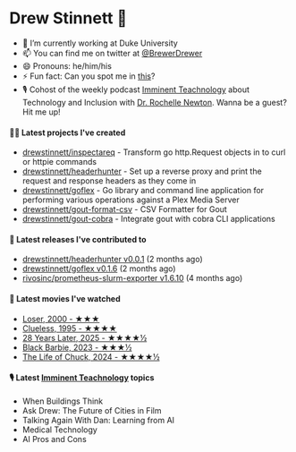 
# Drew Stinnett 👋

- 🔭 I’m currently working at Duke University
- 📫 You can find me on twitter at [@BrewerDrewer](https://twitter.com/BrewerDrewer)
- 😄 Pronouns: he/him/his
- ⚡ Fun fact: Can you spot me in [this](https://www.youtube.com/watch?v=oL9WnB0qHBA)?
- 🎙 Cohost of the weekly podcast [Imminent Teachnology](https://podcast.imminentteachnology.com/) about Technology and Inclusion with [Dr. Rochelle Newton](https://www.linkedin.com/in/drrochellenewton/). Wanna be a guest? Hit me up!

#### 👨‍💻 Latest projects I've created
- [drewstinnett/inspectareq](https://github.com/drewstinnett/inspectareq) - Transform go http.Request objects in to curl or httpie commands
- [drewstinnett/headerhunter](https://github.com/drewstinnett/headerhunter) - Set up a reverse proxy and print the request and response headers as they come in
- [drewstinnett/goflex](https://github.com/drewstinnett/goflex) - Go library and command line application for performing various operations against a Plex Media Server
- [drewstinnett/gout-format-csv](https://github.com/drewstinnett/gout-format-csv) - CSV Formatter for Gout
- [drewstinnett/gout-cobra](https://github.com/drewstinnett/gout-cobra) - Integrate gout with cobra CLI applications

#### 🚀 Latest releases I've contributed to
- [drewstinnett/headerhunter v0.0.1](https://github.com/drewstinnett/headerhunter/releases/tag/v0.0.1) (2 months ago)
- [drewstinnett/goflex v0.1.6](https://github.com/drewstinnett/goflex/releases/tag/v0.1.6) (2 months ago)
- [rivosinc/prometheus-slurm-exporter v1.6.10](https://github.com/rivosinc/prometheus-slurm-exporter/releases/tag/v1.6.10) (4 months ago)

#### 🍿 Latest movies I've watched
- [Loser, 2000 - ★★★](https://letterboxd.com/mondodrew/film/loser/)
- [Clueless, 1995 - ★★★★](https://letterboxd.com/mondodrew/film/clueless/)
- [28 Years Later, 2025 - ★★★★½](https://letterboxd.com/mondodrew/film/28-years-later/)
- [Black Barbie, 2023 - ★★★½](https://letterboxd.com/mondodrew/film/black-barbie-2023/)
- [The Life of Chuck, 2024 - ★★★★½](https://letterboxd.com/mondodrew/film/the-life-of-chuck/)

#### 🎙 Latest [Imminent Teachnology](https://podcast.imminentteachnology.com/) topics
- When Buildings Think
- Ask Drew: The Future of Cities in Film
- Talking Again With Dan: Learning from AI
- Medical Technology
- AI Pros and Cons
